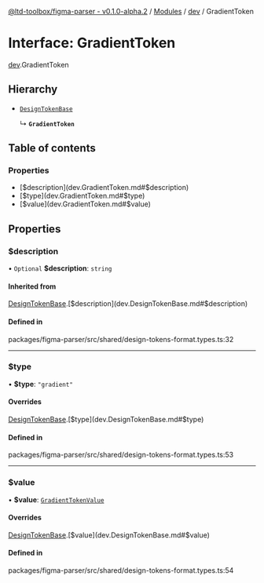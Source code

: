 [@ltd-toolbox/figma-parser - v0.1.0-alpha.2](../README.md) / [Modules](../modules.md) / [dev](../modules/dev.md) / GradientToken

# Interface: GradientToken

[dev](../modules/dev.md).GradientToken

## Hierarchy

- [`DesignTokenBase`](dev.DesignTokenBase.md)

  ↳ **`GradientToken`**

## Table of contents

### Properties

- [$description](dev.GradientToken.md#$description)
- [$type](dev.GradientToken.md#$type)
- [$value](dev.GradientToken.md#$value)

## Properties

### $description

• `Optional` **$description**: `string`

#### Inherited from

[DesignTokenBase](dev.DesignTokenBase.md).[$description](dev.DesignTokenBase.md#$description)

#### Defined in

packages/figma-parser/src/shared/design-tokens-format.types.ts:32

___

### $type

• **$type**: ``"gradient"``

#### Overrides

[DesignTokenBase](dev.DesignTokenBase.md).[$type](dev.DesignTokenBase.md#$type)

#### Defined in

packages/figma-parser/src/shared/design-tokens-format.types.ts:53

___

### $value

• **$value**: [`GradientTokenValue`](../modules/dev.md#gradienttokenvalue)

#### Overrides

[DesignTokenBase](dev.DesignTokenBase.md).[$value](dev.DesignTokenBase.md#$value)

#### Defined in

packages/figma-parser/src/shared/design-tokens-format.types.ts:54
